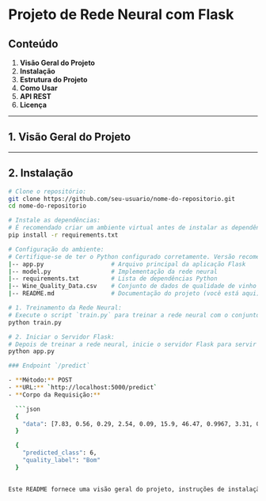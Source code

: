 # Projeto de Rede Neural com Flask

## Conteúdo

1. **Visão Geral do Projeto**
2. **Instalação**
3. **Estrutura do Projeto**
4. **Como Usar**
5. **API REST**
6. **Licença**

---

## 1. Visão Geral do Projeto

---

## 2. Instalação

```bash
# Clone o repositório:
git clone https://github.com/seu-usuario/nome-do-repositorio.git
cd nome-do-repositorio

# Instale as dependências:
# É recomendado criar um ambiente virtual antes de instalar as dependências.
pip install -r requirements.txt

# Configuração do ambiente:
# Certifique-se de ter o Python configurado corretamente. Versão recomendada: Python 3.x.
|-- app.py                   # Arquivo principal da aplicação Flask
|-- model.py                 # Implementação da rede neural
|-- requirements.txt         # Lista de dependências Python
|-- Wine_Quality_Data.csv    # Conjunto de dados de qualidade de vinho
|-- README.md                # Documentação do projeto (você está aqui)

# 1. Treinamento da Rede Neural:
# Execute o script `train.py` para treinar a rede neural com o conjunto de dados de qualidade de vinho.
python train.py

# 2. Iniciar o Servidor Flask:
# Depois de treinar a rede neural, inicie o servidor Flask para servir a API REST.
python app.py

### Endpoint `/predict`

- **Método:** POST
- **URL:** `http://localhost:5000/predict`
- **Corpo da Requisição:**

  ```json
  {
    "data": [7.83, 0.56, 0.29, 2.54, 0.09, 15.9, 46.47, 0.9967, 3.31, 0.66, 10.42]
  }

  {
    "predicted_class": 6,
    "quality_label": "Bom"
  }
  

Este README fornece uma visão geral do projeto, instruções de instalação, estrutura do projeto, como usar a rede neural e a API REST, além de informações sobre a licença. Certifique-se de personalizar as seções conforme necessário para o seu projeto específico.